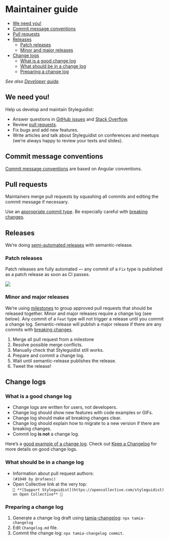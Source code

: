 # Maintainer guide

<!-- To update run: npx markdown-toc -i docs/Maintenance.md -->

<!-- toc -->

- [We need you!](#we-need-you)
- [Commit message conventions](#commit-message-conventions)
- [Pull requests](#pull-requests)
- [Releases](#releases)
  - [Patch releases](#patch-releases)
  - [Minor and major releases](#minor-and-major-releases)
- [Change logs](#change-logs)
  - [What is a good change log](#what-is-a-good-change-log)
  - [What should be in a change log](#what-should-be-in-a-change-log)
  - [Preparing a change log](#preparing-a-change-log)

<!-- tocstop -->

_See also [Developer guide](Development.md)._

## We need you!

Help us develop and maintain Styleguidist:

- Answer questions in [GitHub issues](https://github.com/styleguidist/react-styleguidist/issues) and [Stack Overflow](https://stackoverflow.com/questions/tagged/react-styleguidist).
- Review [pull requests](https://github.com/styleguidist/react-styleguidist/pulls).
- Fix bugs and add new features.
- Write articles and talk about Styleguidist on conferences and meetups (we’re always happy to review your texts and slides).

## Commit message conventions

[Commit message conventions](https://github.com/tamiadev/semantic-release-tamia/blob/master/Convention.md) are based on Angular conventions.

## Pull requests

Maintainers merge pull requests by squashing all commits and editing the commit message if necessary.

Use an [appropriate commit type](https://github.com/tamiadev/semantic-release-tamia/blob/master/Convention.md#types). Be especially careful with [breaking changes](https://github.com/tamiadev/semantic-release-tamia/blob/master/Convention.md#breaking-changes).

## Releases

We’re doing [semi-automated releases](http://blog.sapegin.me/all/semantic-release) with semantic-release.

### Patch releases

Patch releases are fully automated — any commit of a `Fix` type is published as a patch release as soon as CI passes.

![](https://d3vv6lp55qjaqc.cloudfront.net/items/1T3v1z0c3f1I1E3l0B3s/patch-commit.png)

### Minor and major releases

We’re using [milestones](https://github.com/styleguidist/react-styleguidist/milestones) to group approved pull requests that should be released together. Minor and major releases require a change log (see below). Any commit of a `Feat` type will not trigger a release until you commit a change log. Semantic-release will publish a major release if there are any commits with [breaking changes](https://github.com/tamiadev/semantic-release-tamia/blob/master/Convention.md#breaking-changes).

1.  Merge all pull request from a milestone
2.  Resolve possible merge conflicts.
3.  Manually check that Styleguidist still works.
4.  Prepare and commit a change log.
5.  Wait until semantic-release publishes the release.
6.  Tweet the release!

## Change logs

### What is a good change log

- Change logs are written for users, not developers.
- Change log should show new features with code examples or GIFs.
- Change log should make all breaking changes clear.
- Change log should explain how to migrate to a new version if there are breaking changes.
- Commit log **is not** a change log.

Here’s a [good example of a change log](https://github.com/styleguidist/react-styleguidist/releases/tag/v7.1.0). Check out [Keep a Changelog](https://keepachangelog.com/) for more details on good change logs.

### What should be in a change log

- Information about pull request authors:<br> `(#1040 by @rafaesc)`
- Open Collective link at the very top:<br> `👋 **[Support Styleguidist](https://opencollective.com/styleguidist) on Open Collective** 👋`

### Preparing a change log

1.  Generate a change log draft using [tamia-changelog](https://github.com/tamiadev/tamia-changelog): `npx tamia-changelog`
2.  Edit `Changelog.md` file.
3.  Commit the change log: `npx tamia-changelog commit`.
